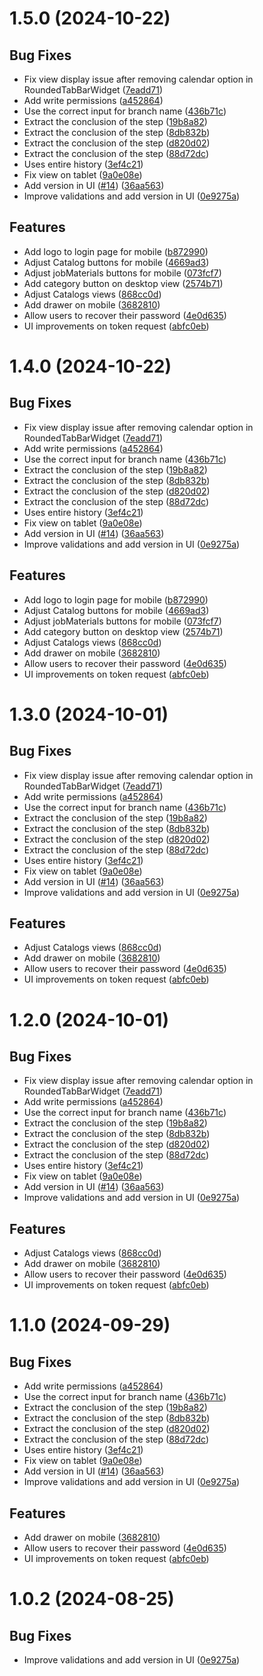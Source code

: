 # 1.5.0 (2024-10-22)

## Bug Fixes

- Fix view display issue after removing calendar option in RoundedTabBarWidget ([7eadd71](commit/7eadd71))
- Add write permissions ([a452864](commit/a452864))
- Use the correct input for branch name ([436b71c](commit/436b71c))
- Extract the conclusion of the step ([19b8a82](commit/19b8a82))
- Extract the conclusion of the step ([8db832b](commit/8db832b))
- Extract the conclusion of the step ([d820d02](commit/d820d02))
- Extract the conclusion of the step ([88d72dc](commit/88d72dc))
- Uses entire history ([3ef4c21](commit/3ef4c21))
- Fix view on tablet ([9a0e08e](commit/9a0e08e))
- Add version in UI ([#14](issues/14)) ([36aa563](commit/36aa563))
- Improve validations and add version in UI ([0e9275a](commit/0e9275a))

## Features

- Add logo to login page for mobile ([b872990](commit/b872990))
- Adjust Catalog buttons for mobile ([4669ad3](commit/4669ad3))
- Adjust jobMaterials buttons for mobile ([073fcf7](commit/073fcf7))
- Add category button on desktop view ([2574b71](commit/2574b71))
- Adjust Catalogs views ([868cc0d](commit/868cc0d))
- Add drawer on mobile ([3682810](commit/3682810))
- Allow users to recover their password ([4e0d635](commit/4e0d635))
- UI improvements on token request ([abfc0eb](commit/abfc0eb))

# 1.4.0 (2024-10-22)

## Bug Fixes

- Fix view display issue after removing calendar option in RoundedTabBarWidget ([7eadd71](commit/7eadd71))
- Add write permissions ([a452864](commit/a452864))
- Use the correct input for branch name ([436b71c](commit/436b71c))
- Extract the conclusion of the step ([19b8a82](commit/19b8a82))
- Extract the conclusion of the step ([8db832b](commit/8db832b))
- Extract the conclusion of the step ([d820d02](commit/d820d02))
- Extract the conclusion of the step ([88d72dc](commit/88d72dc))
- Uses entire history ([3ef4c21](commit/3ef4c21))
- Fix view on tablet ([9a0e08e](commit/9a0e08e))
- Add version in UI ([#14](issues/14)) ([36aa563](commit/36aa563))
- Improve validations and add version in UI ([0e9275a](commit/0e9275a))

## Features

- Add logo to login page for mobile ([b872990](commit/b872990))
- Adjust Catalog buttons for mobile ([4669ad3](commit/4669ad3))
- Adjust jobMaterials buttons for mobile ([073fcf7](commit/073fcf7))
- Add category button on desktop view ([2574b71](commit/2574b71))
- Adjust Catalogs views ([868cc0d](commit/868cc0d))
- Add drawer on mobile ([3682810](commit/3682810))
- Allow users to recover their password ([4e0d635](commit/4e0d635))
- UI improvements on token request ([abfc0eb](commit/abfc0eb))

# 1.3.0 (2024-10-01)

## Bug Fixes

- Fix view display issue after removing calendar option in RoundedTabBarWidget ([7eadd71](commit/7eadd71))
- Add write permissions ([a452864](commit/a452864))
- Use the correct input for branch name ([436b71c](commit/436b71c))
- Extract the conclusion of the step ([19b8a82](commit/19b8a82))
- Extract the conclusion of the step ([8db832b](commit/8db832b))
- Extract the conclusion of the step ([d820d02](commit/d820d02))
- Extract the conclusion of the step ([88d72dc](commit/88d72dc))
- Uses entire history ([3ef4c21](commit/3ef4c21))
- Fix view on tablet ([9a0e08e](commit/9a0e08e))
- Add version in UI ([#14](issues/14)) ([36aa563](commit/36aa563))
- Improve validations and add version in UI ([0e9275a](commit/0e9275a))

## Features

- Adjust Catalogs views ([868cc0d](commit/868cc0d))
- Add drawer on mobile ([3682810](commit/3682810))
- Allow users to recover their password ([4e0d635](commit/4e0d635))
- UI improvements on token request ([abfc0eb](commit/abfc0eb))

# 1.2.0 (2024-10-01)

## Bug Fixes

- Fix view display issue after removing calendar option in RoundedTabBarWidget ([7eadd71](commit/7eadd71))
- Add write permissions ([a452864](commit/a452864))
- Use the correct input for branch name ([436b71c](commit/436b71c))
- Extract the conclusion of the step ([19b8a82](commit/19b8a82))
- Extract the conclusion of the step ([8db832b](commit/8db832b))
- Extract the conclusion of the step ([d820d02](commit/d820d02))
- Extract the conclusion of the step ([88d72dc](commit/88d72dc))
- Uses entire history ([3ef4c21](commit/3ef4c21))
- Fix view on tablet ([9a0e08e](commit/9a0e08e))
- Add version in UI ([#14](issues/14)) ([36aa563](commit/36aa563))
- Improve validations and add version in UI ([0e9275a](commit/0e9275a))

## Features

- Adjust Catalogs views ([868cc0d](commit/868cc0d))
- Add drawer on mobile ([3682810](commit/3682810))
- Allow users to recover their password ([4e0d635](commit/4e0d635))
- UI improvements on token request ([abfc0eb](commit/abfc0eb))

# 1.1.0 (2024-09-29)

## Bug Fixes

- Add write permissions ([a452864](commit/a452864))
- Use the correct input for branch name ([436b71c](commit/436b71c))
- Extract the conclusion of the step ([19b8a82](commit/19b8a82))
- Extract the conclusion of the step ([8db832b](commit/8db832b))
- Extract the conclusion of the step ([d820d02](commit/d820d02))
- Extract the conclusion of the step ([88d72dc](commit/88d72dc))
- Uses entire history ([3ef4c21](commit/3ef4c21))
- Fix view on tablet ([9a0e08e](commit/9a0e08e))
- Add version in UI ([#14](issues/14)) ([36aa563](commit/36aa563))
- Improve validations and add version in UI ([0e9275a](commit/0e9275a))

## Features

- Add drawer on mobile ([3682810](commit/3682810))
- Allow users to recover their password ([4e0d635](commit/4e0d635))
- UI improvements on token request ([abfc0eb](commit/abfc0eb))

# 1.0.2 (2024-08-25)

## Bug Fixes

- Improve validations and add version in UI ([0e9275a](commit/0e9275a))
